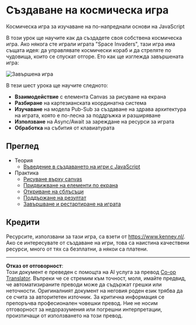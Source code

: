 <!--
CO_OP_TRANSLATOR_METADATA:
{
  "original_hash": "c40a698395ee5102715f7880bba3f2e7",
  "translation_date": "2025-08-28T07:53:15+00:00",
  "source_file": "6-space-game/README.md",
  "language_code": "bg"
}
-->
# Създаване на космическа игра

Космическа игра за изучаване на по-напреднали основи на JavaScript

В този урок ще научите как да създадете своя собствена космическа игра. Ако някога сте играли играта "Space Invaders", тази игра има същата идея: да управлявате космически кораб и да стреляте по чудовища, които се спускат отгоре. Ето как ще изглежда завършената игра:

![Завършена игра](../../../6-space-game/images/pewpew.gif)

В тези шест урока ще научите следното:

- **Взаимодействие** с елемента Canvas за рисуване на екрана
- **Разбиране** на картезианската координатна система
- **Изучаване** на модела Pub-Sub за създаване на здрава архитектура на играта, която е по-лесна за поддръжка и разширяване
- **Използване** на Async/Await за зареждане на ресурси за играта
- **Обработка** на събития от клавиатурата

## Преглед

- Теория
   - [Въведение в създаването на игри с JavaScript](1-introduction/README.md)
- Практика
   - [Рисуване върху canvas](2-drawing-to-canvas/README.md)
   - [Придвижване на елементи по екрана](3-moving-elements-around/README.md)
   - [Откриване на сблъсъци](4-collision-detection/README.md)
   - [Поддържане на резултат](5-keeping-score/README.md)
   - [Завършване и рестартиране на играта](6-end-condition/README.md)

## Кредити

Ресурсите, използвани за тази игра, са взети от https://www.kenney.nl/.  
Ако се интересувате от създаване на игри, това са наистина качествени ресурси, много от тях са безплатни, а някои са платени.

---

**Отказ от отговорност**:  
Този документ е преведен с помощта на AI услуга за превод [Co-op Translator](https://github.com/Azure/co-op-translator). Въпреки че се стремим към точност, моля, имайте предвид, че автоматизираните преводи може да съдържат грешки или неточности. Оригиналният документ на неговия роден език трябва да се счита за авторитетен източник. За критична информация се препоръчва професионален човешки превод. Ние не носим отговорност за недоразумения или погрешни интерпретации, произтичащи от използването на този превод.
